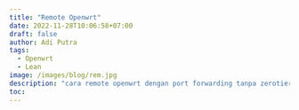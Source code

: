 ```yaml
---
title: "Remote Openwrt"
date: 2022-11-28T10:06:58+07:00
draft: false
author: Adi Putra
tags:
  - Openwrt
  - Lean
image: /images/blog/rem.jpg
description: "cara remote openwrt dengan port forwarding tanpa zerotier"
toc:
---
```

